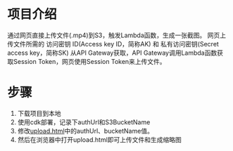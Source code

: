 # 项目介绍

通过网页直接上传文件(.mp4)到S3，触发Lambda函数，生成一张截图。
网页上传文件所需的 访问密钥 ID(Access key ID，简称AK) 和 私有访问密钥(Secret access key，简称SK) 从API Gateway获取，API Gateway调用Lambda函数获取Session Token，网页使用Session Token来上传文件。


# 步骤

1. 下载项目到本地
2. 使用cdk部署，记录下authUrl和S3BucketName
3. 修改[upload.html](./upload.html)中的authUrl、bucketName值。
4. 然后在浏览器中打开upload.html即可上传文件和生成缩略图